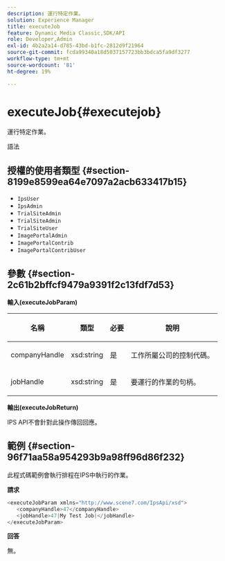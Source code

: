 ```yaml
---
description: 運行特定作業。
solution: Experience Manager
title: executeJob
feature: Dynamic Media Classic,SDK/API
role: Developer,Admin
exl-id: 4b2a2a14-d785-43bd-b1fc-2812d9f21964
source-git-commit: fcda99340a18d5037157723bb3bdca5fa9df3277
workflow-type: tm+mt
source-wordcount: '81'
ht-degree: 19%

---
```


# executeJob{#executejob}

運行特定作業。

語法

## 授權的使用者類型 {#section-8199e8599ea64e7097a2acb633417b15}

* `IpsUser`
* `IpsAdmin`
* `TrialSiteAdmin`
* `TrialSiteAdmin`
* `TrialSiteUser`
* `ImagePortalAdmin`
* `ImagePortalContrib`
* `ImagePortalContribUser`

## 參數 {#section-2c61b2bffcf9479a9391f2c13fdf7d53}

**輸入(executeJobParam)**

<table id="table_FA410513908F4084A21A5F0A9431006C"> 
 <thead> 
  <tr> 
   <th colname="col1" class="entry"> <p>名稱 </p> </th> 
   <th colname="col2" class="entry"> <p>類型 </p> </th> 
   <th colname="col3" class="entry"> <p>必要 </p> </th> 
   <th colname="col4" class="entry"> <p>說明 </p> </th> 
  </tr> 
 </thead>
 <tbody> 
  <tr> 
   <td colname="col1"> <p><span class="codeph"> <span class="varname"> companyHandle</span> </span> </p> </td> 
   <td colname="col2"> <p><span class="codeph"> xsd:string</span> </p> </td> 
   <td colname="col3"> <p>是 </p> </td> 
   <td colname="col4"> <p>工作所屬公司的控制代碼。 </p> </td> 
  </tr> 
  <tr> 
   <td colname="col1"> <p><span class="codeph"> <span class="varname"> jobHandle</span> </span> </p> </td> 
   <td colname="col2"> <p><span class="codeph"> xsd:string</span> </p> </td> 
   <td colname="col3"> <p>是 </p> </td> 
   <td colname="col4"> <p>要運行的作業的句柄。 </p> </td> 
  </tr> 
 </tbody> 
</table>

**輸出(executeJobReturn)**

IPS API不會針對此操作傳回回應。

## 範例 {#section-96f71aa58a954293b9a98ff96d86f232}

此程式碼範例會執行排程在IPS中執行的作業。

**請求**

```java
<executeJobParam xmlns="http://www.scene7.com/IpsApi/xsd">
   <companyHandle>47</companyHandle>
   <jobHandle>47|My Test Job|</jobHandle>
</executeJobParam>
```

**回答**

無。
